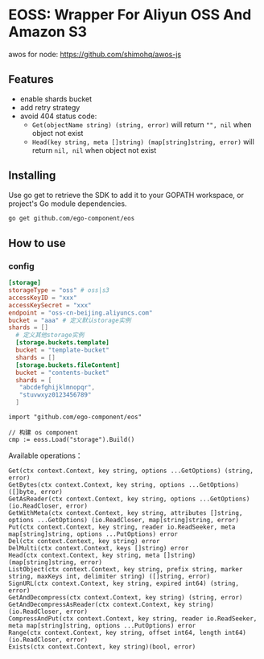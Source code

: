 # EOSS: Wrapper For Aliyun OSS And Amazon S3

awos for node: https://github.com/shimohq/awos-js

## Features

- enable shards bucket
- add retry strategy
- avoid 404 status code:
  - `Get(objectName string) (string, error)` will return `"", nil` when object not exist
  - `Head(key string, meta []string) (map[string]string, error)` will return `nil, nil` when object not exist

## Installing

Use go get to retrieve the SDK to add it to your GOPATH workspace, or project's Go module dependencies.

```bash
go get github.com/ego-component/eos
```

## How to use
### config
```toml
[storage]
storageType = "oss" # oss|s3
accessKeyID = "xxx"
accessKeySecret = "xxx"
endpoint = "oss-cn-beijing.aliyuncs.com"
bucket = "aaa" # 定义默认storage实例
shards = []
  # 定义其他storage实例
  [storage.buckets.template] 
  bucket = "template-bucket"
  shards = []
  [storage.buckets.fileContent]
  bucket = "contents-bucket"
  shards = [
   "abcdefghijklmnopqr",
   "stuvwxyz0123456789"
  ]
```

```golang
import "github.com/ego-component/eos"

// 构建 os component
cmp := eoss.Load("storage").Build()
```

Available operations：

```golang
Get(ctx context.Context, key string, options ...GetOptions) (string, error)
GetBytes(ctx context.Context, key string, options ...GetOptions) ([]byte, error)
GetAsReader(ctx context.Context, key string, options ...GetOptions) (io.ReadCloser, error)
GetWithMeta(ctx context.Context, key string, attributes []string, options ...GetOptions) (io.ReadCloser, map[string]string, error)
Put(ctx context.Context, key string, reader io.ReadSeeker, meta map[string]string, options ...PutOptions) error
Del(ctx context.Context, key string) error
DelMulti(ctx context.Context, keys []string) error
Head(ctx context.Context, key string, meta []string) (map[string]string, error)
ListObject(ctx context.Context, key string, prefix string, marker string, maxKeys int, delimiter string) ([]string, error)
SignURL(ctx context.Context, key string, expired int64) (string, error)
GetAndDecompress(ctx context.Context, key string) (string, error)
GetAndDecompressAsReader(ctx context.Context, key string) (io.ReadCloser, error)
CompressAndPut(ctx context.Context, key string, reader io.ReadSeeker, meta map[string]string, options ...PutOptions) error
Range(ctx context.Context, key string, offset int64, length int64) (io.ReadCloser, error)
Exists(ctx context.Context, key string)(bool, error)
```
